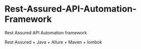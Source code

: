# Rest-Assured-API-Automation-Framework
Rest Assured API Automation framework

Rest Assured + Java + Allure + Maven + lombok
